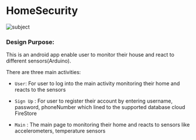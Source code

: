 # HomeSecurity
![subject](https://user-images.githubusercontent.com/50006786/93942256-ea305300-fce4-11ea-9d02-81518a2575b1.png)

### Design Purpose:

This is an android app enable user to monitor their house and react to different sensors(Arduino).

There are three main activities:
- `User`: For user to log into the main activity monitoring their home and reacts to the sensors

- `Sign Up` : For user to register their account by entering username, password, phoneNumber which lined to the supported database cloud FireStore

- `Main` : The main page to monitoring their home and reacts to sensors like accelerometers, temperature sensors

